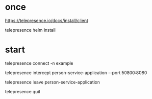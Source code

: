 # once
https://telepresence.io/docs/install/client

telepresence helm install

# start

telepresence connect -n example

telepresence intercept person-service-application --port 50800:8080

telepresence leave person-service-application

telepresence quit